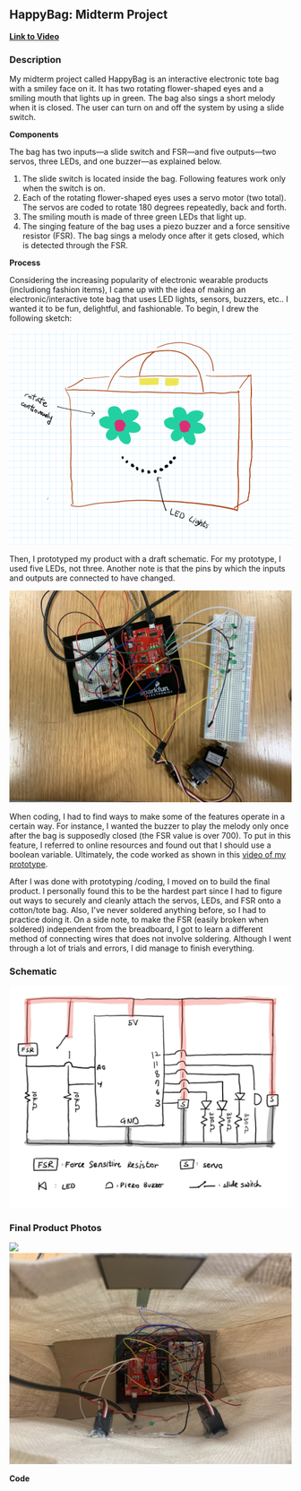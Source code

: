 ## HappyBag: Midterm Project

**[Link to Video](https://www.youtube.com/watch?v=F6Es3urRpkI)**

### Description

My midterm project called HappyBag is an interactive electronic tote bag with a smiley face on it. It has two rotating flower-shaped eyes and a smiling mouth that lights up in green. The bag also sings a short melody when it is closed. 
The user can turn on and off the system by using a slide switch. 

**Components**

The bag has two inputs—a slide switch and FSR—and five outputs—two servos, three LEDs, and one buzzer—as explained below.

1. The slide switch is located inside the bag. Following features work only when the switch is on.
2. Each of the rotating flower-shaped eyes uses a servo motor (two total). The servos are coded to rotate 180 degrees repeatedly, back and forth.
3. The smiling mouth is made of three green LEDs that light up.
4. The singing feature of the bag uses a piezo buzzer and a force sensitive resistor (FSR). The bag sings a melody once after it gets closed, which is detected through the FSR.

**Process**

Considering the increasing popularity of electronic wearable products (includiong fashion items), I came up with the idea of making an electronic/interactive tote bag that uses LED lights, sensors, buzzers, etc.. I wanted it to be fun, delightful, and fashionable.
To begin, I drew the following sketch:

![](initialsketch.png)

Then, I prototyped my product with a draft schematic. For my prototype, I used five LEDs, not three. Another note is that the pins by which the inputs and outputs are connected to have changed.

![](prototype.jpg)

When coding, I had to find ways to make some of the features operate in a certain way. For instance, I wanted the buzzer to play the melody only once after the bag is supposedly closed (the FSR value is over 700). To put in this feature, I referred to online resources and found out that I should use a boolean variable. Ultimately, the code worked as shown in this [video of my prototype](https://www.youtube.com/watch?v=F6Es3urRpkI).

After I was done with prototyping /coding, I moved on to build the final product. I personally found this to be the hardest part since I had to figure out ways to securely and cleanly attach the servos, LEDs, and FSR onto a cotton/tote bag. Also, I've never soldered anything before, so I had to practice doing it. On a side note, to make the FSR (easily broken when soldered) independent from the breadboard, I got to learn a different method of connecting wires that does not involve soldering. 
Although I went through a lot of trials and errors, I did manage to finish everything.


### Schematic

![](schematic.jpg)


### Final Product Photos

![](finalproduct1.png)
![](finalproduct2.jpg)

**Code**

